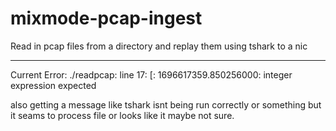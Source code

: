 # mixmode-pcap-ingest
Read in pcap files from a directory and replay them using tshark to a nic


---
Current Error:
./readpcap: line 17: [: 1696617359.850256000: integer expression expected

also getting a message like tshark isnt being run correctly or something but it seams to process file or looks like it maybe not sure.
